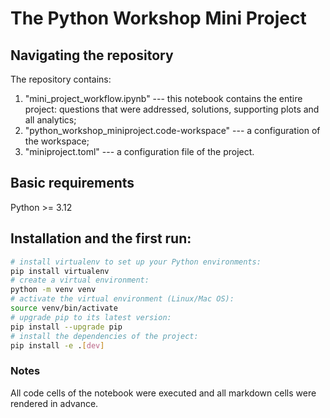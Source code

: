 # The Python Workshop Mini Project

## Navigating the repository 
The repository contains:
1. "mini_project_workflow.ipynb" --- this notebook contains the entire project: questions that were addressed, solutions, supporting plots and all analytics;
2. "python_workshop_miniproject.code-workspace" --- a configuration of the workspace;
2. "miniproject.toml" --- a configuration file of the project.

## Basic requirements
Python >= 3.12

## Installation and the first run:
```bash 
# install virtualenv to set up your Python environments:
pip install virtualenv
# create a virtual environment:
python -m venv venv
# activate the virtual environment (Linux/Mac OS):
source venv/bin/activate 
# upgrade pip to its latest version:
pip install --upgrade pip
# install the dependencies of the project:
pip install -e .[dev]     
``` 

### Notes
All code cells of the notebook were executed and all markdown cells were rendered in advance.
